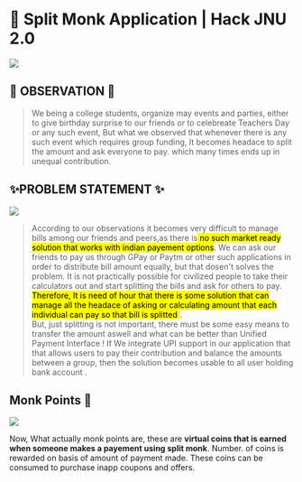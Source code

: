 # 🚀 Split Monk Application | Hack JNU 2.0
![](https://media0.giphy.com/media/flbcUFdLSHwZC03p11/giphy.gif?cid=ecf05e473n1rpg8u098c485j8fopib9bql7m5qbv13er8nw9&rid=giphy.gif&ct=g)
## 🤔 OBSERVATION 🤔

> We being a college students, organize may events and parties,
> either to give birthday surprise to our friends 	or to celebreate
> Teachers Day or any such event,  	But what we observed that whenever there is any such event 	which requires group funding, It becomes headace to 	split the amount and ask everyone to pay. which many times ends up in unequal contribution.

## ✨PROBLEM STATEMENT ✨
![](https://media4.giphy.com/media/fVWBaQeBznugTEavKp/giphy.gif?cid=ecf05e47qjo569426wcea61t9v8zbl2lllveqskvi5pk6500&rid=giphy.gif&ct=g)

> According to our observations it becomes very difficult to  	manage
> bills among our friends  and peers,as there is<mark> no such market ready
> solution that  	works with indian payement options</mark>. We can ask 	our
> friends to pay us through GPay or Paytm or other  	such applications
> in order to distribute bill amount 	equally, but that dosen't solves
> the problem. It is not 	practically possible for civilized people to
> take their  	calculators out and start splitting the bills and ask for
> 	others to pay. <mark> Therefore, It is need of hour that there is some
> solution  	that can manage all the headace of asking or calculating
> 	amount that each individual can pay so that bill is  splitted </mark>. 	
> 	But, just splitting is not important, there must be some 	easy means
> to transfer the amount aswell and what can 	be better than Unified
> Payment Interface !  	 	If We integrate UPI support in our application
> that 	that allows users to pay their contribution and balance 	the
> amounts between a group, then the solution becomes  	usable to all
> user holding bank account .

##  Monk Points 🧘
![](https://media2.giphy.com/media/Ssltx68WIeX1wA0Mg8/giphy.gif?cid=ecf05e47ios37og2jtbp1i7fo1p4z8516sia3wu7ulfm4gsi&rid=giphy.gif&ct=g)

Now, What actually monk points are, these are **virtual coins that is earned when someone makes a payement using split monk**. Number. of coins is rewarded on basis of amount of payment made. These coins can be consumed to purchase inapp coupons and offers.

